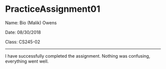 # PracticeAssignment01
Name: Bio (Malik) Owens

Date: 08/30/2018

Class: CS245-02

-----------------------------------------------------------------------------------------------------------------------------

I have successfully completed the assignment. Nothing was confusing, everything went well.
